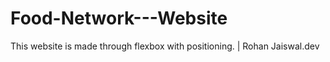 # Food-Network---Website
This website is made through flexbox with positioning. | Rohan Jaiswal.dev
